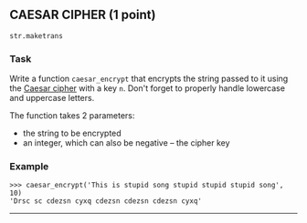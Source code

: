 ## CAESAR CIPHER (1 point)

`str.maketrans`

### Task

Write a function `caesar_encrypt` that encrypts the string passed to it using the [Caesar cipher](https://en.wikipedia.org/wiki/Caesar_cipher) with a key `n`.
Don't forget to properly handle lowercase and uppercase letters.

The function takes 2 parameters:
- the string to be encrypted
- an integer, which can also be negative – the cipher key

### Example
```
>>> caesar_encrypt('This is stupid song stupid stupid stupid song', 10)
'Drsc sc cdezsn cyxq cdezsn cdezsn cdezsn cyxq'
```

---
